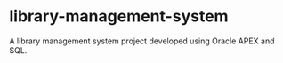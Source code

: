 # library-management-system
A library management system project developed using Oracle APEX and SQL.
